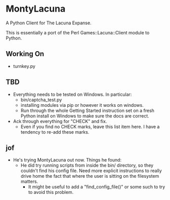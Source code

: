 MontyLacuna
===========

A Python Client for The Lacuna Expanse.

This is essentially a port of the Perl Games::Lacuna::Client module to Python.  

## Working On
- turnkey.py

## TBD
- Everything needs to be tested on Windows.  In particular:
  - bin/captcha_test.py
  - installing modules via pip or however it works on windows.
  - Run through the whole Getting Started instruction set on a fresh Python install on 
    Windows to make sure the docs are correct.
- Ack through everything for "CHECK" and fix.
  - Even if you find no CHECK marks, leave this list item here.  I have a tendency to 
    re-add these marks.

## jof
- He's trying MontyLacuna out now.  Things he found:
  - He did try running scripts from inside the bin/ directory, so they couldn't find his 
    config file.  Need more explicit instructions to really drive home the fact that where 
    the user is sitting on the filesystem matters.
    - It might be useful to add a "find_config_file()" or some such to try to avoid this 
      problem.
